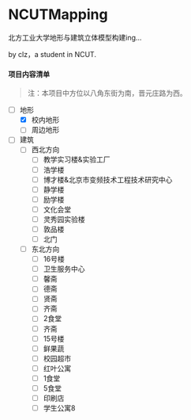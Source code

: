 # NCUTMapping
 北方工业大学地形与建筑立体模型构建ing...

by clz，a student in NCUT.

<!--more-->

#### 项目内容清单

> 注：本项目中方位以八角东街为南，晋元庄路为西。

- [ ] 地形
  - [x] 校内地形
  - [ ] 周边地形
- [ ] 建筑
  - [ ] 西北方向
    - [ ] 教学实习楼&实验工厂
    - [ ] 浩学楼
    - [ ] 博才楼&北京市变频技术工程技术研究中心
    - [ ] 静学楼
    - [ ] 励学楼
    - [ ] 文化会堂
    - [ ] 灵秀园实验楼
    - [ ] 敦品楼
    - [ ] 北门
  - [ ] 东北方向
    - [ ] 16号楼
    - [ ] 卫生服务中心
    - [ ] 馨斋
    - [ ] 德斋
    - [ ] 贤斋
    - [ ] 齐斋
    - [ ] 2食堂
    - [ ] 齐斋
    - [ ] 15号楼
    - [ ] 鲜果蔬
    - [ ] 校园超市
    - [ ] 红叶公寓
    - [ ] 1食堂
    - [ ] 5食堂
    - [ ] 印刷店
    - [ ] 学生公寓8
